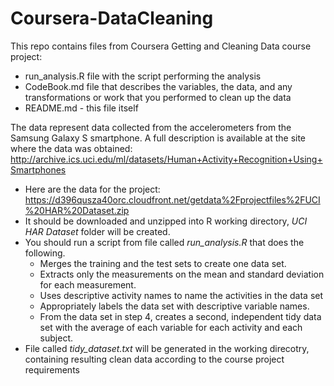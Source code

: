 # Coursera-DataCleaning

This repo contains files from Coursera Getting and Cleaning Data course project:
* run_analysis.R file with the script performing the analysis
* CodeBook.md file that describes the variables, the data, and any transformations or work that you performed to clean up the data
* README.md - this file itself

The data represent data collected from the accelerometers from the Samsung Galaxy S smartphone. A full description is available at the site where the data was obtained: http://archive.ics.uci.edu/ml/datasets/Human+Activity+Recognition+Using+Smartphones 

* Here are the data for the project: https://d396qusza40orc.cloudfront.net/getdata%2Fprojectfiles%2FUCI%20HAR%20Dataset.zip 
* It should be downloaded and unzipped into R working directory, _*UCI HAR Dataset*_ folder will be created.
* You should run a script from file called _*run_analysis.R*_ that does the following. 
  * Merges the training and the test sets to create one data set.
  * Extracts only the measurements on the mean and standard deviation for each measurement. 
  * Uses descriptive activity names to name the activities in the data set
  * Appropriately labels the data set with descriptive variable names. 
  * From the data set in step 4, creates a second, independent tidy data set with the average of each variable for each activity and each subject.
* File called _*tidy_dataset.txt*_ will be generated in the working direcotry, containing resulting clean data according to the course project requirements
